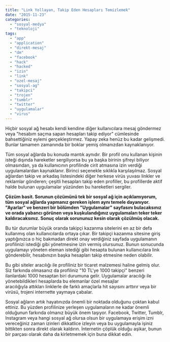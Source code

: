 ```yaml
---
title: "Link Yollayan, Takip Eden Hesapları Temizlemek"
date: "2015-11-23"
categories: 
  - "sosyal-medya"
  - "teknoloji"
tags: 
  - "app"
  - "application"
  - "direkt-mesaj"
  - "dm"
  - "facebook"
  - "hack"
  - "hacked"
  - "izin"
  - "link"
  - "ozel-mesaj"
  - "sosyal-ag"
  - "takipci"
  - "trojen"
  - "tumblr"
  - "twitter"
  - "uygulamalar"
  - "virus"
---
```


Hiçbir sosyal ağ hesabı kendi kendine diğer kullanıcılara mesaj göndermez veya "hesabım saçma sapan hesapları takip ediyor" cümlesinde bahsettiğiniz eylemi gerçekleştirmez. Yapay zeka henüz bu kadar gelişmedi. Bunlar tamamen zamanında bir boklar yemiş olmanızdan kaynaklanıyor.

Tüm sosyal ağlarda bu konuda mantık aynıdır. Bir profil onu kullanan kişinin isteği dışında hareketler sergiliyorsa bu ya başka birinin şifreyi biliyor olmasından, ya da kullanıcının profilinde cirit atmasına izin verdiği uygulamalardan kaynaklanır. Birinci seçenekle sıklıkla karşılaşılmaz. Sosyal ağlardan takip ve arkadaş listesindeki diğer herkese virüs yuvası linkler ve reklamlar gönderen; çeşitli hesapları takip eden profiller, bu profillerde aktif halde bulunan uygulamalar yüzünden bu hareketleri sergiler.

**Çözüm basit. Sorunun çözümünü tek bir sosyal ağ için açıklamıyorum, tüm sosyal ağlarda yapmanız gereken işlem aynı temele dayanıyor. "Ayarlar" ve benzeri bir bölümden "Uygulamalar" sayfasını bulacaksınız ve orada yabancı görünen veya kuşkulandığınız uygulamaları teker teker kaldıracaksınız. Sonuç olarak sorununuz kesin olarak çözülmüş olacak.**

Bu tür durumlar büyük oranda takipçi kazanma sitelerini en az bir defa kullanmış olan kullanıcılarda ortaya çıkar. Bir takipçi kazanma sitesine giriş yaptığınızca o hiç bakmadan direkt onay verdiğiniz sayfada uygulamanın profilinizi istediği gibi yönetmesine izin vermiş olursunuz. Bunun sonucunda uygulamayı yöneten eleman istediği gibi hesapta bulunan kullanıcılara link gönderebilir, hesabınızın başka hesapları takip etmesine neden olabilir.

Bu gibi siteler aracılığı ile profiliniz bir ticaret malzemesi haline gelmiş olur. Siz farkında olmasanız da profiliniz "10 TL'ye 1000 takipçi" benzeri ilanlardaki 1000 hesaptan biri durumuna gelir. Uygulamalar aracılığı ile yönetebildikleri hesaplarda bu elemanlar özel mesajlar aracılığıyla attıkları linklerle de farklı amaçlarla hit sayısını arttırır veya bir virüsü, trojeni internette yaymaya çabalar.

Sosyal ağların artık hayatınızda önemli bir noktada olduğunu çoktan kabul ettiniz. Bu yüzden profilinize yerleşen uygulamaların ne kadar önemli olduğunun farkında olmanız büyük önem taşıyor. Facebook, Twitter, Tumblr, Instagram veya hangi sosyal ağ olursa olsun bir uygulamaya erişim izni vereceğiniz zaman izinleri dikkatlice izleyin veya bu uygulamayla işiniz bittikten sonra direkt olarak kaldırın. İnternetin çöplük olduğu aşikar, bunun bir parçası olarak daha da kirletmemek için buna dikkat edin.

